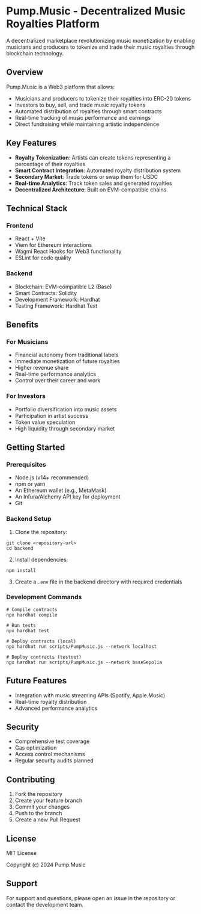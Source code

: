 # Pump.Music - Decentralized Music Royalties Platform

A decentralized marketplace revolutionizing music monetization by enabling musicians and producers to tokenize and trade their music royalties through blockchain technology.

## Overview

Pump.Music is a Web3 platform that allows:
- Musicians and producers to tokenize their royalties into ERC-20 tokens
- Investors to buy, sell, and trade music royalty tokens
- Automated distribution of royalties through smart contracts
- Real-time tracking of music performance and earnings
- Direct fundraising while maintaining artistic independence

## Key Features

- **Royalty Tokenization**: Artists can create tokens representing a percentage of their royalties
- **Smart Contract Integration**: Automated royalty distribution system
- **Secondary Market**: Trade tokens or swap them for USDC
- **Real-time Analytics**: Track token sales and generated royalties
- **Decentralized Architecture**: Built on EVM-compatible chains

## Technical Stack

### Frontend
- React + Vite
- Viem for Ethereum interactions
- Wagmi React Hooks for Web3 functionality
- ESLint for code quality

### Backend
- Blockchain: EVM-compatible L2 (Base)
- Smart Contracts: Solidity
- Development Framework: Hardhat
- Testing Framework: Hardhat Test

## Benefits

### For Musicians
- Financial autonomy from traditional labels
- Immediate monetization of future royalties
- Higher revenue share
- Real-time performance analytics
- Control over their career and work

### For Investors
- Portfolio diversification into music assets
- Participation in artist success
- Token value speculation
- High liquidity through secondary market

## Getting Started

### Prerequisites
- Node.js (v14+ recommended)
- npm or yarn
- An Ethereum wallet (e.g., MetaMask)
- An Infura/Alchemy API key for deployment
- Git

### Backend Setup
1. Clone the repository:
```shell
git clone <repository-url>
cd backend
```

2. Install dependencies:
```shell
npm install
```

3. Create a `.env` file in the backend directory with required credentials

### Development Commands

```shell
# Compile contracts
npx hardhat compile

# Run tests
npx hardhat test

# Deploy contracts (local)
npx hardhat run scripts/PumpMusic.js --network localhost

# Deploy contracts (testnet)
npx hardhat run scripts/PumpMusic.js --network baseSepolia
```

## Future Features
- Integration with music streaming APIs (Spotify, Apple Music)
- Real-time royalty distribution
- Advanced performance analytics

## Security
- Comprehensive test coverage
- Gas optimization
- Access control mechanisms
- Regular security audits planned

## Contributing

1. Fork the repository
2. Create your feature branch
3. Commit your changes
4. Push to the branch
5. Create a new Pull Request

## License

MIT License

Copyright (c) 2024 Pump.Music

## Support

For support and questions, please open an issue in the repository or contact the development team.
